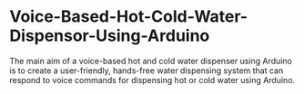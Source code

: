 # Voice-Based-Hot-Cold-Water-Dispensor-Using-Arduino
The main aim of a voice-based hot and cold water dispenser using Arduino is to create a user-friendly, hands-free water dispensing system that can respond to voice commands for dispensing hot or cold water using Arduino.
